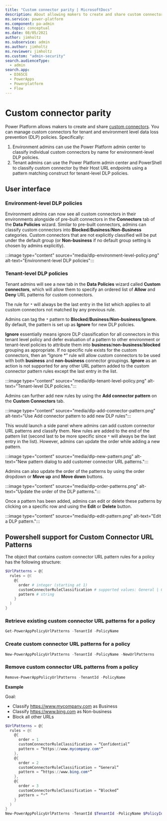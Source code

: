 ```yaml
---
title: "Custom connector parity | MicrosoftDocs"
description: About allowing makers to create and share custom connectors.
ms.service: power-platform
ms.component: pa-admin
ms.topic: conceptual
ms.date: 08/05/2021
author: jimholtz
ms.subservice: admin
ms.author: jimholtz
ms.reviewer: jimholtz
ms.custom: "admin-security"
search.audienceType: 
  - admin
search.app:
  - D365CE
  - PowerApps
  - Powerplatform
  - Flow
---
```


# Custom connector parity

Power Platform allows makers to create and share [custom connectors](/connectors/custom-connectors/). You can manage custom connectors for tenant and environment level data loss prevention (DLP) policies. Specifically:

1. Environment admins can use the Power Platform admin center to classify individual custom connectors by name for environment-level DLP policies.
2. Tenant admins can use the Power Platform admin center and PowerShell to classify custom connector by their Host URL endpoints using a pattern matching construct for tenant-level DLP policies.

## User interface

### Environment-level DLP policies

Environment admins can now see all custom connectors in their environments alongside of pre-built connectors in the **Connectors** tab of the **Data Policies** wizard. Similar to pre-built connectors, admins can classify custom connectors into **Blocked**/**Business**/**Non-Business** categories. Custom connectors that are not explicitly classified will be put under the default group (or **Non-business** if no default group setting is chosen by admins explicitly).

:::image type="content" source="media/dlp-environment-level-policy.png" alt-text="Environment-level DLP policies":::

### Tenant-level DLP policies

Tenant admins will see a new tab in the **Data Policies** wizard called **Custom connectors**, which will allow them to specify an ordered list of **Allow** and **Deny** URL patterns for custom connectors. 

The rule for `*` will always be the last entry in the list which applies to all custom connectors not matched by any previous rule.

Admins can tag the `*` pattern to **Blocked**/**Business**/**Non-business**/**Ignore**. By default, the pattern is set up as **Ignore** for new DLP policies.

**Ignore** essentially means ignore DLP classification for all connectors in this tenant level policy and defer evaluation of a pattern to other environment or tenant-level policies to attribute them into **business**/**non-business**/**blocked** grouping as appropriate. If no specific rule exists for the custom connectors, then an “Ignore *” rule will allow custom connectors to be used with both **business** and **non-business** connector groupings. **Ignore** as an action is not supported for any other URL pattern added to the custom connector pattern rules except the last entry in the list.

:::image type="content" source="media/dlp-tenant-level-policy.png" alt-text="Tenant-level DLP policies.":::

Admins can further add new rules by using the **Add connector pattern** on the **Custom Connectors** tab. 

:::image type="content" source="media/dlp-add-connector-pattern.png" alt-text="Use Add connector pattern to add new DLP rules":::

This would launch a side panel where admins can add custom connector URL patterns and classify them. New rules are added to the end of the pattern list (second last to be more specific since `*` will always be the last entry in the list). However, admins can update the order while adding a new pattern.

:::image type="content" source="media/dlp-new-pattern.png" alt-text="New pattern dialog to add customer connector URL patterns.":::

Admins can also update the order of the patterns by using the order dropdown or **Move up** and **Move down** buttons.

:::image type="content" source="media/dlp-order-patterns.png" alt-text="Update the order of the DLP patterns.":::

Once a pattern has been added, admins can edit or delete these patterns by clicking on a specific row and using the **Edit** or **Delete** button.

:::image type="content" source="media/dlp-edit-pattern.png" alt-text="Edit a DLP pattern.":::

## Powershell support for Custom Connector URL Patterns

The object that contains custom connector URL pattern rules for a policy has the following structure: 

```powershell
$UrlPatterns = @{ 
  rules = @(
    @{  
      order # integer (starting at 1)
      customConnectorRuleClassification # supported values: General | Confidential | Blocked | Ignore
      pattern # string
    } 
  )
} 
```

### Retrieve existing custom connector URL patterns for a policy
```powershell
Get-PowerAppPolicyUrlPatterns -TenantId -PolicyName
```

### Create custom connector URL patterns for a policy
```powershell
New-PowerAppPolicyUrlPatterns -TenantId -PolicyName -NewUrlPatterns
```

### Remove custom connector URL patterns from a policy
```powershell
Remove-PowerAppPolicyUrlPatterns -TenantId -PolicyName
```

**Example**

Goal:
- Classify https://www.mycompany.com as Business
- Classify https://www.bing.com as Non-business
- Block all other URLs

```powershell
$UrlPatterns = @{
  rules = @(
    @{  
      order = 1
      customConnectorRuleClassification = “Confidential”
      pattern = “https://www.mycompany.com*”
    },
    @{  
      order = 2
      customConnectorRuleClassification = “General”
      pattern = “https://www.bing.com*”
    },
    @{  
      order = 3
      customConnectorRuleClassification = “Blocked”
      pattern = “*”
    }
  )
}
New-PowerAppPolicyUrlPatterns -TenantId $TenantId -PolicyName $PolicyId -NewUrlPatterns $UrlPatterns
```






